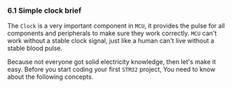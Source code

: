 ### <a name="simple-clock-brief">6.1 Simple clock brief</a>

The `Clock` is a very important component in `MCU`, it provides the pulse for all components and peripherals to make sure they work correctly. `MCU` can't work without a stable clock signal, just like a human can't live without a stable blood pulse.

Because not everyone got solid electricity knowledge, then let's make it easy. Before you start coding your first `STM32` project, You need to know about the following concepts.
